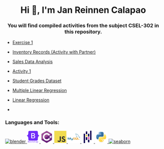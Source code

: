<h1 align="center">Hi 👋, I'm Jan Reinnen Calapao</h1>
<h3 align="center">
You will find compiled activities from the subject CSEL-302 in this repository.</h3>

- [Exercise 1](https://colab.research.google.com/drive/1-bL4gAG-ut3UrJIZA-VA16C1pTAe3XR2#scrollTo=ZACDagBmwPof)

- [Inventory Records (Activity with Partner)](https://colab.research.google.com/drive/1zgo-kjXkX-6T1r3GvG1FFFzaRWEe0BCP)

- [Sales Data Analysis](https://colab.research.google.com/drive/1a0HRPIsm0an88pZHA3HjymED64aSrXQ9)

- [Activity 1](https://colab.research.google.com/drive/1kcwL7bjrvEJv1yO5ovNqQb1q0UF1y80Z)

- [Student Grades Dataset](https://colab.research.google.com/drive/1YBbEOU0IeAurEwqEwlWEs9IhGChY8QfQ)

- [Multiple Linear Regression](https://colab.research.google.com/drive/1Mi6oJD7-5f8nVgFam8MrvEv6w-zfnyIi)

- [Linear Regression](https://colab.research.google.com/drive/1twSdsaFIxY_rbGQ45eWIfbH4SvuJqGfs)

- 

<h3 align="left">Languages and Tools:</h3>
<p align="left"> <a href="https://www.blender.org/" target="_blank" rel="noreferrer"> <img src="https://download.blender.org/branding/community/blender_community_badge_white.svg" alt="blender" width="40" height="40"/> </a> <a href="https://getbootstrap.com" target="_blank" rel="noreferrer"> <img src="https://raw.githubusercontent.com/devicons/devicon/master/icons/bootstrap/bootstrap-plain-wordmark.svg" alt="bootstrap" width="40" height="40"/> </a> <a href="https://www.w3schools.com/cs/" target="_blank" rel="noreferrer"> <img src="https://raw.githubusercontent.com/devicons/devicon/master/icons/csharp/csharp-original.svg" alt="csharp" width="40" height="40"/> </a> <a href="https://developer.mozilla.org/en-US/docs/Web/JavaScript" target="_blank" rel="noreferrer"> <img src="https://raw.githubusercontent.com/devicons/devicon/master/icons/javascript/javascript-original.svg" alt="javascript" width="40" height="40"/> </a> <a href="https://www.mysql.com/" target="_blank" rel="noreferrer"> <img src="https://raw.githubusercontent.com/devicons/devicon/master/icons/mysql/mysql-original-wordmark.svg" alt="mysql" width="40" height="40"/> </a> <a href="https://pandas.pydata.org/" target="_blank" rel="noreferrer"> <img src="https://raw.githubusercontent.com/devicons/devicon/2ae2a900d2f041da66e950e4d48052658d850630/icons/pandas/pandas-original.svg" alt="pandas" width="40" height="40"/> </a> <a href="https://www.python.org" target="_blank" rel="noreferrer"> <img src="https://raw.githubusercontent.com/devicons/devicon/master/icons/python/python-original.svg" alt="python" width="40" height="40"/> </a> <a href="https://seaborn.pydata.org/" target="_blank" rel="noreferrer"> <img src="https://seaborn.pydata.org/_images/logo-mark-lightbg.svg" alt="seaborn" width="40" height="40"/> </a> </p>

